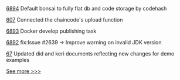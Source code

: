 
[6894](https://github.com/hyperledger/besu/pull/6894) Default bonsai to fully flat db and code storage by codehash 

[607](https://github.com/hyperledger/cello/pull/607) Connected the chaincode's upload function

[6893](https://github.com/hyperledger/besu/pull/6893) Docker develop publishing task

[6892](https://github.com/hyperledger/besu/pull/6892) fix:Issue #2639 -> Improve warning on invalid JDK version

[67](https://github.com/hyperledger-labs/did-webs-resolver/pull/67) Updated did and keri documents reflecting new changes for demo examples


[See more >>>](https://start-here.hyperledger.org/pull-requests)
